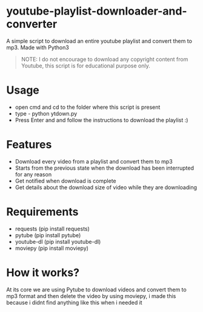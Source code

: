 # youtube-playlist-downloader-and-converter 
A simple script to download an entire youtube playlist and convert them to mp3.
Made with Python3

> NOTE: I do not encourage to download any copyright content from Youtube, this script is for educational purpose only.



# Usage
<ul>
    <li>open cmd and cd to the folder where this script is present</li>
    <li>type - python ytdown.py</li>
    <li>Press Enter and and follow the instructions to download the playlist :) </li>
</ul>

# Features
<ul>
    <li>Download every video from a playlist and convert them to mp3</li>
    <li>Starts from the previous state when the download has been interrupted for any reason</li>
    <li>Get notified when download is complete</li>
    <li>Get details about the download size of video while they are downloading </li>
</ul>


# Requirements
<ul>
    <li>requests (pip install requests)</li>
    <li>pytube (pip install pytube)</li>
    <li>youtube-dl (pip install youtube-dl)</li>
    <li>moviepy (pip install moviepy)</li>
</ul>




# How it works?
At its core we are using Pytube to download videos and convert them to mp3 format and then delete the video by using moviepy, i made this because i didnt find anything like this when i needed it 
